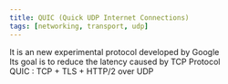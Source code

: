 ```yaml
---
title: QUIC (Quick UDP Internet Connections)
tags: [networking, transport, udp]
---
```


It is an new experimental protocol developed by Google  
Its goal is to reduce the latency caused by TCP Protocol  
QUIC : TCP + TLS + HTTP/2 over UDP
